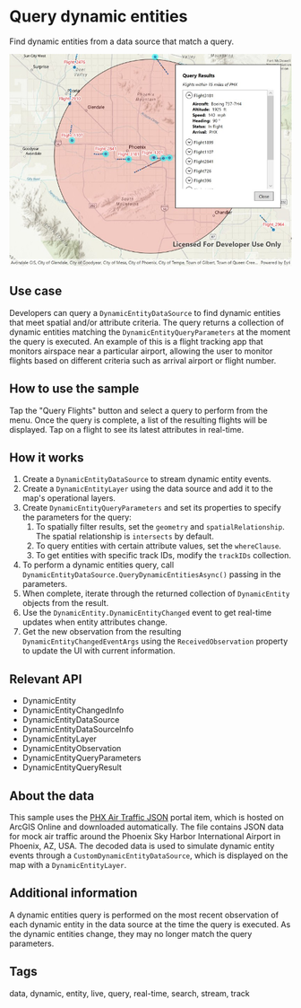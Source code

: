 # Query dynamic entities

Find dynamic entities from a data source that match a query.

![Image of Query Dynamic Entities](QueryDynamicEntities.jpg)

## Use case

Developers can query a `DynamicEntityDataSource` to find dynamic entities that meet spatial and/or attribute criteria. The query returns a collection of dynamic entities matching the `DynamicEntityQueryParameters` at the moment the query is executed. An example of this is a flight tracking app that monitors airspace near a particular airport, allowing the user to monitor flights based on different criteria such as arrival airport or flight number.

## How to use the sample

Tap the "Query Flights" button and select a query to perform from the menu. Once the query is complete, a list of the resulting flights will be displayed. Tap on a flight to see its latest attributes in real-time.

## How it works

1. Create a `DynamicEntityDataSource` to stream dynamic entity events.
2. Create a `DynamicEntityLayer` using the data source and add it to the map's operational layers.
3. Create `DynamicEntityQueryParameters` and set its properties to specify the parameters for the query:
    1. To spatially filter results, set the `geometry` and `spatialRelationship`. The spatial relationship is `intersects` by default.
    2. To query entities with certain attribute values, set the `whereClause`.
    3. To get entities with specific track IDs, modify the `trackIDs` collection.
4. To perform a dynamic entities query, call `DynamicEntityDataSource.QueryDynamicEntitiesAsync()` passing in the parameters.
5. When complete, iterate through the returned collection of `DynamicEntity` objects from the result.
6. Use the `DynamicEntity.DynamicEntityChanged` event to get real-time updates when entity attributes change.
7. Get the new observation from the resulting `DynamicEntityChangedEventArgs` using the `ReceivedObservation` property to update the UI with current information.

## Relevant API

* DynamicEntity
* DynamicEntityChangedInfo
* DynamicEntityDataSource
* DynamicEntityDataSourceInfo
* DynamicEntityLayer
* DynamicEntityObservation
* DynamicEntityQueryParameters
* DynamicEntityQueryResult

## About the data

This sample uses the [PHX Air Traffic JSON](https://www.arcgis.com/home/item.html?id=c78e297e99ad4572a48cdcd0b54bed30) portal item, which is hosted on ArcGIS Online and downloaded automatically. The file contains JSON data for mock air traffic around the Phoenix Sky Harbor International Airport in Phoenix, AZ, USA. The decoded data is used to simulate dynamic entity events through a `CustomDynamicEntityDataSource`, which is displayed on the map with a `DynamicEntityLayer`.

## Additional information

A dynamic entities query is performed on the most recent observation of each dynamic entity in the data source at the time the query is executed. As the dynamic entities change, they may no longer match the query parameters.

## Tags

data, dynamic, entity, live, query, real-time, search, stream, track
